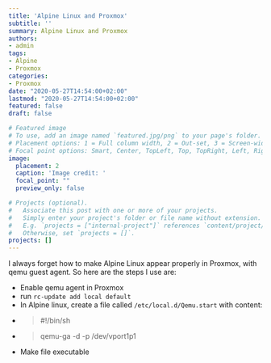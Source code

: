 ```yaml
---
title: 'Alpine Linux and Proxmox'
subtitle: ''
summary: Alpine Linux and Proxmox
authors:
- admin
tags:
- Alpine
- Proxmox
categories:
- Proxmox
date: "2020-05-27T14:54:00+02:00"
lastmod: "2020-05-27T14:54:00+02:00"
featured: false
draft: false

# Featured image
# To use, add an image named `featured.jpg/png` to your page's folder.
# Placement options: 1 = Full column width, 2 = Out-set, 3 = Screen-width
# Focal point options: Smart, Center, TopLeft, Top, TopRight, Left, Right, BottomLeft, Bottom, BottomRight
image:
  placement: 2
  caption: 'Image credit: '
  focal_point: ""
  preview_only: false

# Projects (optional).
#   Associate this post with one or more of your projects.
#   Simply enter your project's folder or file name without extension.
#   E.g. `projects = ["internal-project"]` references `content/project/deep-learning/index.md`.
#   Otherwise, set `projects = []`.
projects: []
---
```


I always forget how to make Alpine Linux appear properly in Proxmox, with qemu guest agent. So here are the steps I use are:

* Enable qemu agent in Proxmox
* run `rc-update add local default`
* In Alpine linux, create a file called `/etc/local.d/Qemu.start` with content:
* > #!/bin/sh
* > qemu-ga -d -p /dev/vport1p1
* Make file executable